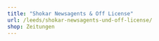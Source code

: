 ```yaml
---
title: "Shokar Newsagents & Off License"
url: /leeds/shokar-newsagents-und-off-license/
shop: Zeitungen
---
```

